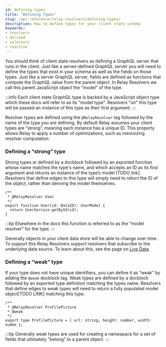 ```yaml
---
id: defining-types
title: "Defining Types"
slug: /api-reference/relay-resolvers/defining-types/
description: How to define types for your client state schema
keywords:
- resolvers
- derived
- selectors
- reactive
---
```


You should think of client state resolvers as defining a GraphQL server that runs in the client. Just like a server-defined GraphQL server you will need to define the types that exist in your schema as well as the fields on those types. Just like a server GraphQL server, fields are defined as functions that compute the GraphQL value from the parent object. In Relay Resolvers we call this parent JavaScript object the "model" of the type.

:::info
Each client state GraphQL type is backed by a JavaScript object type which these docs will refer to as its "model type". Resolvers "on" this type will be passed an instance of this type as their first argument.
:::

Resolver types are defined using the `@RelayResolver` tag followed by the name of the type you are defining. By default Relay assumes your client types are “strong”, meaning each instance has a unique ID. This property allows Relay to apply a number of optimizations, such as memoizing resolver computation.

### Defining a “strong” type

Strong types ar defined by a docblock followed by an exported function whose name matches the type's name, and which accepts an ID as its first argument and returns an instance of the type’s model [TODO link]. Resolvers that define edges to this type will simply need to return the ID of the object, rather than deriving the model themselves.

```tsx
/**
 * @RelayResolver User
 */
export function User(id: DataID): UserModel {
  return UserService.getById(id);
}
```

:::tip
Elsewhere in the docs this function is referred to as the “model resolver” for the type.
:::

Generally objects in your client data store will be able to change over time. To support this Relay Resolvers support resolvers that subscribe to the underlying data source. To learn about this, see the page on [Live Data](./live-data.md).

### Defining a “weak” type

If your type does not have unique identifiers, you can define it as “weak” by adding the `@weak` docblock tag. Weak types are defined by a docblock followed by an exported type definition matching the types name. Resolvers that define edges to weak types will need to return a fully populated model object[TODO LINK] matching this type.

```tsx
/**
 * @RelayResolver ProfilePicture
 * @weak
 */
export type ProfilePicture = { url: string, height: number, width: numbe };
```

:::tip
Generally weak types are used for creating a namespace for a set of fields that ultimately "belong" to a parent object.
:::